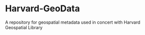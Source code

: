 # Harvard-GeoData
A repository for geospatial metadata used in concert with Harvard Geospatial Library
